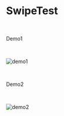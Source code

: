 # SwipeTest

<br>

Demo1

<br>

![demo1](https://user-images.githubusercontent.com/4756783/119608964-c902a200-be31-11eb-93a7-b2beae766bee.gif)


<br>

Demo2

<br>

![demo2](https://user-images.githubusercontent.com/4756783/119608976-ce5fec80-be31-11eb-8ac9-e4b2911f67e4.gif)


<br>
